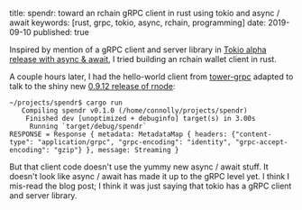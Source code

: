 title: spendr: toward an rchain gRPC client in rust using tokio and async / await
keywords: [rust, grpc, tokio, async, rchain, programming]
date: 2019-09-10
published: true


Inspired by mention of a gRPC client and server library in [Tokio alpha release with async &
await](https://tokio.rs/blog/2019-08-alphas/), I tried building an rchain wallet client
in rust.

A couple hours later, I had the hello-world client from [tower-grpc][]
adapted to talk to the shiny new [0.9.12 release of rnode][0.9.12]:

```
~/projects/spendr$ cargo run
   Compiling spendr v0.1.0 (/home/connolly/projects/spendr)
    Finished dev [unoptimized + debuginfo] target(s) in 3.00s
     Running `target/debug/spendr`
RESPONSE = Response { metadata: MetadataMap { headers: {"content-type": "application/grpc", "grpc-encoding": "identity", "grpc-accept-encoding": "gzip"} }, message: Streaming }
```

But that client code doesn't use the yummy new async / await stuff.
It doesn't look like async / await has made it up to the gRPC level yet.
I think I mis-read the blog post; I think it was just saying that
tokio has a gRPC client and server library.

[tower-grpc]: https://github.com/tower-rs/tower-grpc/issues/198
[0.9.12]: https://github.com/rchain/rchain/releases/tag/v0.9.12

